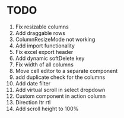 # TODO

1. Fix resizable columns
2. Add draggable rows
3. ColumnResizeMode not working
4. Add import functionality
5. Fix excel export header
6. Add dynamic softDelete key
7. Fix width of all columns
8. Move cell editor to a separate component
9. add duplicate check for the columns
10. Add date filter
11. Add virtual scroll in select dropdown
12. Custom component in action column
13. Direction ltr rtl
14. Add scroll height to 100%
